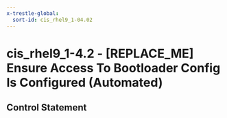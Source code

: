 ```yaml
---
x-trestle-global:
  sort-id: cis_rhel9_1-04.02
---
```


# cis_rhel9_1-4.2 - \[REPLACE_ME\] Ensure Access To Bootloader Config Is Configured (Automated)

## Control Statement
